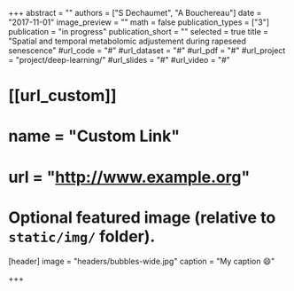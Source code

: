 +++
abstract = ""
authors = ["S Dechaumet", "A Bouchereau"]
date = "2017-11-01"
image_preview = ""
math = false
publication_types = ["3"]
publication = "in progress"
publication_short = ""
selected = true
title = "Spatial and temporal metabolomic adjustement during rapeseed senescence"
#url_code = "#"
#url_dataset = "#"
#url_pdf = "#"
#url_project = "project/deep-learning/"
#url_slides = "#"
#url_video = "#"

# [[url_custom]]
# name = "Custom Link"
# url = "http://www.example.org"

# Optional featured image (relative to `static/img/` folder).
[header]
image = "headers/bubbles-wide.jpg"
caption = "My caption :smile:"

+++

